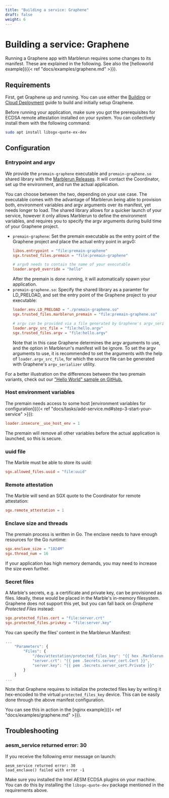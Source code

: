 ```yaml
---
title: "Building a service: Graphene"
draft: false
weight: 6
---
```


# Building a service: Graphene
Running a Graphene app with Marblerun requires some changes to its manifest. These are explained in the following. See also the [helloworld example]({{< ref "docs/examples/graphene.md" >}}).

## Requirements
First, get Graphene up and running. You can use either the [Building](https://graphene.readthedocs.io/en/latest/building.html) or [Cloud Deployment](https://graphene.readthedocs.io/en/latest/cloud-deployment.html) guide to build and initially setup Graphene.

Before running your application, make sure you got the prerequisites for ECDSA remote attestation installed on your system. You can collectively install them with the following command:
```sh
sudo apt install libsgx-quote-ex-dev
```
## Configuration
### Entrypoint and argv
We provide the `premain-graphene` executable and `premain-graphene.so` shared library with the [Marblerun Releases](https://github.com/edgelesssys/marblerun/releases). It will contact the Coordinator, set up the environment, and run the actual application.

You can choose between the two, depending on your use case. The executable comes with the advantage of Marblerun being able to provision both, environment variables and argv arguments over its manifest, yet needs longer to load. The shared library allows for a quicker launch of your service, however it only allows Marblerun to define the environment variables, and requires you to specify the argv arguments during build time of your Graphene project.

* `premain-graphene`:
    Set the premain executable as the entry point of the Graphene project and place the actual entry point in argv0:
    ```toml
    libos.entrypoint = "file:premain-graphene"
    sgx.trusted_files.premain = "file:premain-graphene"

    # argv0 needs to contain the name of your executable
    loader.argv0_override = "hello"
    ```
    After the premain is done running, it will automatically spawn your application.
* `premain-graphene.so`:
    Specify the shared library as a paramter for LD_PRELOAD, and set the entry point of the Graphene project to your executable:
    ```toml
    loader.env.LD_PRELOAD = "./premain-graphene.so"
    sgx.trusted_files.marblerun_premain = "file:premain-graphene.so"

    # argv can be provided via a file generated by Graphene's argv_serializer
    loader.argv_src_file = "file:hello.argv"
    sgx.trusted_files.argv = "file:hello.argv"
    ```
    Note that in this case Graphene determines the argv arguments to use, and the option in Marblerun's manifest will be ignore. To set the argv arguments to use, it is recommended to set the arguments with the help of `loader.argv_src_file`, for which the source file can be generated with Graphene's `argv_serializer` utility.

For a better illustration on the differences between the two premain variants, check out our ["Hello World" sample on GitHub.](https://github.com/edgelesssys/marblerun/tree/master/samples/graphene-hello)

### Host environment variables
The premain needs access to some host [environment variables for configuration]({{< ref "docs/tasks/add-service.md#step-3-start-your-service" >}}):
```toml
loader.insecure__use_host_env = 1
```
The premain will remove all other variables before the actual application is launched, so this is secure.

### uuid file
The Marble must be able to store its uuid:
```toml
sgx.allowed_files.uuid = "file:uuid"
```

### Remote attestation
The Marble will send an SGX quote to the Coordinator for remote attestation:
```toml
sgx.remote_attestation = 1
```

### Enclave size and threads
The premain process is written in Go. The enclave needs to have enough resources for the Go runtime:
```toml
sgx.enclave_size = "1024M"
sgx.thread_num = 16
```

If your application has high memory demands, you may need to increase the size even further.
### Secret files
A Marble's secrets, e.g. a certificate and private key, can be provisioned as files. Ideally, these would be placed in the Marble's in-memory filesystem. Graphene does not support this yet, but you can fall back on *Graphene Protected Files* instead:
```toml
sgx.protected_files.cert = "file:server.crt"
sgx.protected_files.privkey = "file:server.key"
```
You can specify the files' content in the Marblerun Manifest:
```javascript
...
    "Parameters": {
        "Files": {
            "/dev/attestation/protected_files_key": "{{ hex .Marblerun.SealKey }}",
            "server.crt": "{{ pem .Secrets.server_cert.Cert }}",
            "server.key": "{{ pem .Secrets.server_cert.Private }}"
        }
    }
...
```
Note that Graphene requires to initialize the protected files key by writing it hex-encoded to the virtual `protected_files_key` device. This can be easily done through the above manifest configuration.

You can see this in action in the [nginx example]({{< ref "docs/examples/graphene.md" >}}).

## Troubleshooting
### aesm_service returned error: 30
If you receive the following error message on launch:

```
aesm_service returned error: 30
load_enclave() failed with error -1
```

Make sure you installed the Intel AESM ECDSA plugins on your machine. You can do this by installing the `libsgx-quote-dev` package mentioned in the requirements above.
